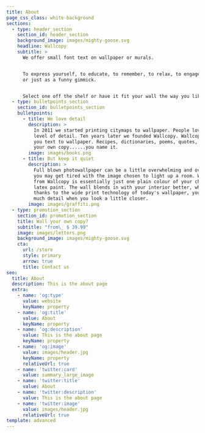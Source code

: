 ```yaml
---
title: About
page_css_class: white-background
sections:
  - type: header_section
    section_id: header_section
    background_image: images/mighty-goose.svg
    headline: Wallcopy
    subtitle: >
      We offer small font text on wallpaper or murals.


      To express yourself, to educate, to remember, to relax, to engage visitors
      or just as a funny gimmick.


      Select one off the shelf or have it fit your wall the way you like it.
  - type: bulletpoints_section
    section_id: bulletpoints_section
    bulletpoints:
      - title: We love detail
        description: >
          In 2011 we started printing citymaps to wallpaper. People loved the
          level of detail. Ten years later we founded Wallcopy. Wallcopy brings
          you text to wallpaper. Recipes, dictionaries, poems, quotes, lyrics or
          your own copy......you name it. 
        image: images/books.png
      - title: But keep it quiet
        description: >
          Full blown photowallpaper can be a little overwhelming and over time
          you may get tired with the image chosen to light up a room. Wallpaper
          from Wallcopy is essentially just one plain colour of your choice like
          latex paint. The wall blends in with your interior better, while
          thanks to the wide print technology of today's wallpaper, you have so
          much detail when you look a little closer. 
        image: images/graffiti.png
  - type: promotion_section
    section_id: promotion_section
    title: Wall your own copy?
    subtitle: "from\_ $ 39.99"
    image: images/letters.png
    background_image: images/mighty-goose.svg
    cta:
      url: /store
      style: primary
      arrow: true
      title: Contact us
seo:
  title: About
  description: This is the about page
  extra:
    - name: 'og:type'
      value: website
      keyName: property
    - name: 'og:title'
      value: About
      keyName: property
    - name: 'og:description'
      value: This is the about page
      keyName: property
    - name: 'og:image'
      value: images/header.jpg
      keyName: property
      relativeUrl: true
    - name: 'twitter:card'
      value: summary_large_image
    - name: 'twitter:title'
      value: About
    - name: 'twitter:description'
      value: This is the about page
    - name: 'twitter:image'
      value: images/header.jpg
      relativeUrl: true
template: advanced
---
```

